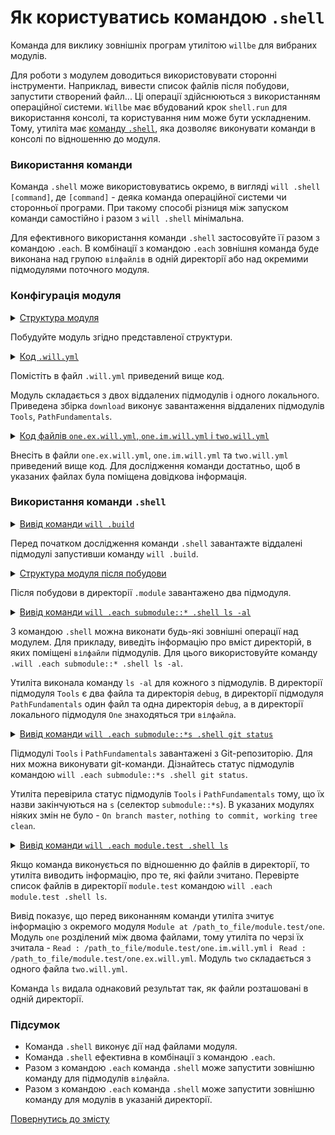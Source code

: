 # Як користуватись командою <code>.shell</code>

Команда для виклику зовнішніх програм утилітою <code>willbe</code> для вибраних модулів.

Для роботи з модулем доводиться використовувати сторонні інструменти. Наприклад, вивести список файлів після побудови, запустити створений файл... Ці операції здійснюються з використанням операційної системи. `Willbe` має вбудований крок `shell.run` для використання консолі, та користування ним може бути ускладненим. Тому, утиліта має [команду `.shell`](../concept/Command.md#Таблиця-команд-утиліти-willbe), яка дозволяє виконувати команди в консолі по відношенню до модуля.  

### Використання команди

Команда `.shell` може використовуватись окремо, в вигляді `will .shell [command]`, де `[command]` - деяка команда операційної системи чи сторонньої програми. При такому способі різниця між запуском команди самостійно і разом з `will .shell` мінімальна.  

Для ефективного використання команди `.shell` застосовуйте її разом з командою `.each`. В комбінації з командою `.each` зовнішня команда буде виконана над групою `вілфайлів` в одній директорії або над окремими підмодулями поточного модуля. 

### Конфігурація модуля

<details>
  <summary><u>Структура модуля</u></summary>

```
shellCommand
    ├── module.test
    │        ├── one.ex.will.yml
    │        ├── one.im.will.yml
    │        └── two.will.yml
    └── .will.yml       

```

</details>

Побудуйте модуль згідно представленої структури.

<details>
  <summary><u>Код <code>.will.yml</code></u></summary>

```yaml
about :

  name : shellCommand
  description : "To use .shell command"
  version : 0.0.1

submodule :

  Tools : git+https:///github.com/Wandalen/wTools.git/out/wTools#master
  PathFundamentals : git+https:///github.com/Wandalen/wPathBasic.git/out/wPathBasic#master
  One : module.test/one

build :

  download :
    criterion :
      default : 1
    steps :
      - submodules.download

```

</details>

Помістіть в файл `.will.yml` приведений вище код.

Модуль складається з двох віддалених підмодулів і одного локального. Приведена збірка `download` виконує завантаження віддалених підмодулів `Tools`, `PathFundamentals`. 

<details>
  <summary><u>Код файлів <code>one.ex.will.yml</code>, <code>one.im.will.yml</code> і <code>two.will.yml</code></u></summary>

```yaml
about :

  name : noWorkedFile
  description : "Only example of will-file"

```

</details>

Внесіть в файли `one.ex.will.yml`, `one.im.will.yml` та `two.will.yml` приведений вище код. Для дослідження команди достатньо, щоб в указаних файлах була поміщена довідкова інформація.

### Використання команди `.shell`

<details>
  <summary><u>Вивід команди <code>will .build</code></u></summary>

```
[user@user ~]$ will .build
...
  Building module::shellCommand / build::download
     . Read : /path_to_file/.module/Tools/out/wTools.out.will.yml
     + module::Tools version master was downloaded in 12.011s
     . Read : /path_to_file/.module/PathFundamentals/out/wPathBasic.out.will.yml
     + module::PathFundamentals version master was downloaded in 4.239s
   + 2/4 submodule(s) of module::shellCommand were downloaded in 16.262s
  Built module::shellCommand / build::download in 16.313s

```

</details>

Перед початком дослідження команди `.shell` завантажте віддалені підмодулі запустивши команду `will .build`. 

<details>
  <summary><u>Структура модуля після побудови</u></summary>

```
shellCommand
    ├── .module
    │      ├── Tools
    │      └── PathFundamentals
    ├── module.test
    │        ├── one.ex.will.yml
    │        ├── one.im.will.yml
    │        └── two.will.yml
    └── .will.yml       

```

</details>

Після побудови в директорії `.module` завантажено два підмодуля.

<details>
  <summary><u>Вивід команди <code>will .each submodule::* .shell ls -al</code></u></summary>

```
[user@user ~]$ will .each submodule::* .shell ls -al
...
Module at /path_to_file/.module/Tools/out/wTools.out
 > ls -al
total 32
drwxr-xr-x 2 user user  4096 May 30 19:48 .
drwxr-xr-x 8 user user  4096 May 30 19:48 ..
-rw-r--r-- 1 user user 21642 May 30 19:48 wTools.out.will.yml

Module at /path_to_file/.module/PathFundamentals/out/wPathBasic.out
 > ls -al
total 20
drwxr-xr-x 3 user user 4096 May 30 19:48 .
drwxr-xr-x 6 user user 4096 May 30 19:48 ..
drwxr-xr-x 3 user user 4096 May 30 19:48 debug
-rw-r--r-- 1 user user 7762 May 30 19:48 wPathBasic.out.will.yml

Module at /path_to_file/module.test/one
 > ls -al
total 16
drwxr-xr-x 2 user user 4096 May 30 19:45 .
drwxr-xr-x 4 user user 4096 May 30 19:47 ..
-rw-r--r-- 1 user user   88 Apr  3 09:29 one.ex.will.yml
-rw-r--r-- 1 user user   88 Apr  3 09:29 one.im.will.yml
-rw-r--r-- 1 user user   88 Apr  3 09:29 two.will.yml

```

</details>

З командою `.shell` можна виконати будь-які зовнішні операції над модулем. Для прикладу, виведіть інформацію про вміст директорій, в яких поміщені `вілфайли` підмодулів. Для цього використовуйте команду `.will .each submodule::* .shell ls -al`. 

Утиліта виконала команду `ls -al` для кожного з підмодулів. В директорії підмодуля `Tools` є два файла та директорія `debug`, в директорії підмодуля `PathFundamentals` один файл та одна директорія `debug`, а в директорії локального підмодуля `One` знаходяться три `вілфайла`.  

<details>
  <summary><u>Вивід команди <code>will .each submodule::*s .shell git status</code></u></summary>

```
[user@user ~]$ will .each submodule::*s .shell git status
...
Module at /path_to_file/.module/Tools/out/wTools.out.will.yml
 > git status
On branch master
nothing to commit, working tree clean

Module at /path_to_file/.module/PathFundamentals/out/wPathBasic.out.will.yml
 > git status
On branch master
nothing to commit, working tree clean   

```

</details>

Підмодулі `Tools` i `PathFundamentals` завантажені з Git-репозиторію. Для них можна виконувати git-команди. Дізнайтесь статус підмодулів командою `will .each submodule::*s .shell git status`. 

Утиліта перевірила статус підмодулів `Tools` i `PathFundamentals` тому, що їх назви закінчуються на `s` (селектор `submodule::*s`). В указаних модулях ніяких змін не було - `On branch master`, `nothing to commit, working tree clean`.

<details>
  <summary><u>Вивід команди <code>will .each module.test .shell ls</code></u></summary>

```
[user@user ~]$ will .each module.test .shell ls
...
Module at /path_to_file/module.test/one
 . Read : /path_to_file/module.test/one.im.will.yml
 . Read : /path_to_file/module.test/one.ex.will.yml
 . Read 2 willfiles in 0.218s 

 > ls
one.ex.will.yml
one.im.will.yml
two.will.yml

Module at /path_to_file/module.test/two
 . Read : /path_to_file/module.test/two.will.yml
 . Read 1 willfiles in 0.141s 

 > ls
one.ex.will.yml
one.im.will.yml
two.will.yml

```

</details>  

Якщо команда виконується по відношенню до файлів в директорії, то утиліта виводить інформацію, про те, які файли зчитано. Перевірте список файлів в директорії `module.test` командою `will .each module.test .shell ls`. 

Вивід показує, що перед виконанням команди утиліта зчитує інформацію з окремого модуля `Module at /path_to_file/module.test/one`. Модуль `one` розділений між двома файлами, тому утиліта по черзі їх зчитала - `Read : /path_to_file/module.test/one.im.will.yml` i ` Read : /path_to_file/module.test/one.ex.will.yml`. Модуль `two` складається з одного файла `two.will.yml`.

Команда `ls` видала однаковий результат так, як файли розташовані в одній директорії.

### Підсумок  

- Команда `.shell` виконує дії над файлами модуля.  
- Команда `.shell` ефективна в комбінації з командою `.each`. 
- Разом з командою `.each` команда `.shell` може запустити зовнішню команду для підмодулів `вілфайла`.
- Разом з командою `.each` команда `.shell` може запустити зовнішню команду для модулів в указаній директорії.

[Повернутись до змісту](../README.md#tutorials)
